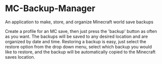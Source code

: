 # MC-Backup-Manager
An application to make, store, and organize Minecraft world save backups

Create a profile for an MC save, then just press the 'backup' button as often as 
you want. The backups will be saved to any desired location and are organized by 
date and time. Restoring a backup is easy, just select the restore option from the drop
down menu, select which backup you would like to restore, and the backup will be 
automatically copied to the Minecraft saves location.
